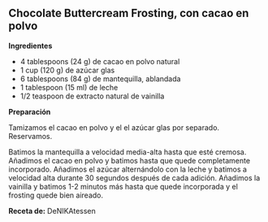 ## Chocolate Buttercream Frosting, con cacao en polvo

**Ingredientes**

- 4 tablespoons (24 g) de cacao en polvo natural
- 1 cup (120 g) de azúcar glas
- 6 tablespoons (84 g) de mantequilla, ablandada
- 1 tablespoon (15 ml) de leche
- 1/2 teaspoon de extracto natural de vainilla

**Preparación**

Tamizamos el cacao en polvo y el el azúcar glas por separado. Reservamos.

Batimos la mantequilla a velocidad media-alta hasta que esté cremosa. Añadimos el cacao en polvo y batimos hasta que quede completamente incorporado. Añadimos el azúcar alternándolo con la leche y batimos a velocidad alta durante 30 segundos después de cada adición. Añadimos la vainilla y batimos 1-2 minutos más hasta que quede incorporada y el frosting quede bien aireado.

**Receta de:** DeNIKAtessen